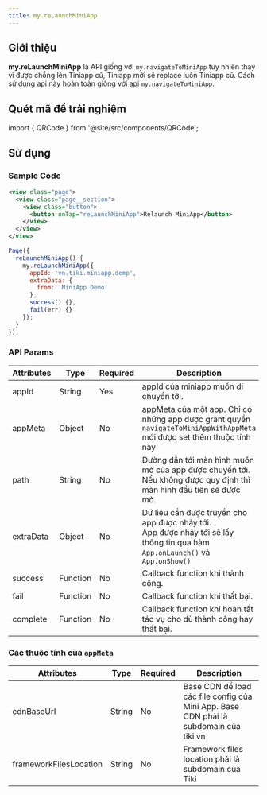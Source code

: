 ```yaml
---
title: my.reLaunchMiniApp
---
```


## Giới thiệu

**my.reLaunchMiniApp** là API giống với `my.navigateToMiniApp` tuy nhiên thay vì được chồng lên Tiniapp cũ, Tiniapp mới sẽ replace luôn Tiniapp cũ. Cách sử dụng api này hoàn toàn giống với api `my.navigateToMiniApp`.

## Quét mã để trải nghiệm

import { QRCode } from '@site/src/components/QRCode';

<QRCode page="pages/api/navigator/index" />

## Sử dụng

### Sample Code

```xml
<view class="page">
  <view class="page__section">
    <view class="button">
      <button onTap="reLaunchMiniApp">Relaunch MiniApp</button>
    </view>
  </view>
</view>
```

```js
Page({
  reLaunchMiniApp() {
    my.reLaunchMiniApp({
      appId: 'vn.tiki.miniapp.demp',
      extraData: {
        from: 'MiniApp Demo'
      },
      success() {},
      fail(err) {}
    });
  }
});
```

### API Params

| Attributes | Type     | Required | Description                                                                                                                        |
| ---------- | -------- | -------- | ---------------------------------------------------------------------------------------------------------------------------------- |
| appId      | String   | Yes      | appId của miniapp muốn di chuyển tới.                                                                                              |
| appMeta    | Object   | No       | appMeta của một app. Chỉ có những app được grant quyền `navigateToMiniAppWithAppMeta` mới được set thêm thuộc tính này      |
| path       | String   | No       | Đường dẫn tới màn hình muốn mở của app được chuyển tới. Nếu không được quy định thì màn hình đầu tiên sẽ được mở.                  |
| extraData  | Object   | No       | Dữ liệu cần được truyền cho app được nhảy tới.<br /> App được nhảy tới sẽ lấy thông tin qua hàm `App.onLaunch()` và `App.onShow()` |
| success    | Function | No       | Callback function khi thành công.                                                                                                  |
| fail       | Function | No       | Callback function khi thất bại.                                                                                                    |
| complete   | Function | No       | Callback function khi hoàn tất tác vụ cho dù thành công hay thất bại.                                                              |

### Các thuộc tính của `appMeta`

| Attributes             | Type   | Required | Description                                                                           |
| ---------------------- | ------ | -------- | ------------------------------------------------------------------------------------- |
| cdnBaseUrl             | String | No       | Base CDN để load các file config của Mini App. Base CDN phải là subdomain của tiki.vn |
| frameworkFilesLocation | String | No       | Framework files location phải là subdomain của Tiki                                   |
